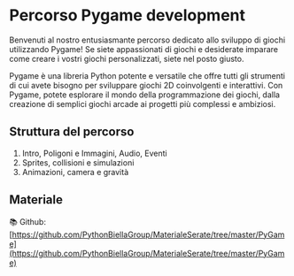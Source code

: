 # Percorso Pygame development

Benvenuti al nostro entusiasmante percorso dedicato allo sviluppo di giochi utilizzando Pygame! Se siete appassionati di giochi e desiderate imparare come creare i vostri giochi personalizzati, siete nel posto giusto.

Pygame è una libreria Python potente e versatile che offre tutti gli strumenti di cui avete bisogno per sviluppare giochi 2D coinvolgenti e interattivi. Con Pygame, potete esplorare il mondo della programmazione dei giochi, dalla creazione di semplici giochi arcade ai progetti più complessi e ambiziosi.

## Struttura del percorso
1. Intro, Poligoni e Immagini, Audio, Eventi
2. Sprites, collisioni e simulazioni
3. Animazioni, camera e gravità


## Materiale

📚 Github: [https://github.com/PythonBiellaGroup/MaterialeSerate/tree/master/PyGame](https://github.com/PythonBiellaGroup/MaterialeSerate/tree/master/PyGame)

